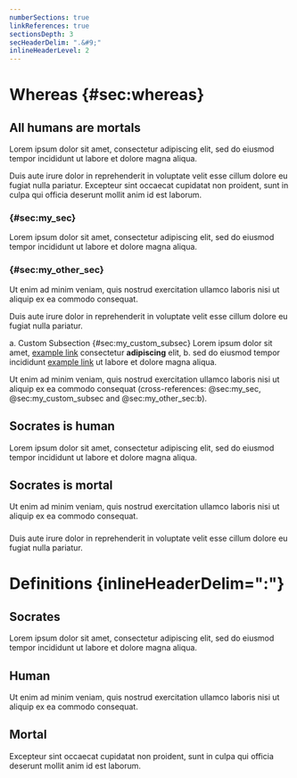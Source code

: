 ```yaml
---
numberSections: true
linkReferences: true
sectionsDepth: 3
secHeaderDelim: ".&#9;"
inlineHeaderLevel: 2
---
```


[example link]: http://www.example.com

# Whereas {#sec:whereas}

## All humans are mortals
<!-- ignored comment -->

Lorem ipsum dolor sit amet, consectetur adipiscing elit, sed do eiusmod tempor incididunt ut labore et dolore magna aliqua.
<!-- ignored comment -->

Duis aute irure dolor in reprehenderit in voluptate velit esse cillum dolore eu fugiat nulla pariatur. Excepteur sint occaecat cupidatat non proident, sunt in culpa qui officia deserunt mollit anim id est laborum. <!-- ignored comment -->
<!-- ignored comment -->

### {#sec:my_sec}

Lorem ipsum dolor sit amet, consectetur adipiscing elit, sed do eiusmod tempor incididunt ut labore et dolore magna aliqua.

### {#sec:my_other_sec}

Ut enim ad minim veniam, quis nostrud exercitation ullamco laboris nisi ut aliquip ex ea commodo consequat.

Duis aute irure dolor in reprehenderit in voluptate velit esse cillum dolore eu fugiat nulla pariatur.

a. Custom Subsection {#sec:my_custom_subsec} Lorem ipsum dolor sit amet, [example link] consectetur **adipiscing** elit,
b. sed do eiusmod tempor incididunt [example link] ut labore et dolore magna aliqua.

Ut enim ad minim veniam, quis nostrud exercitation ullamco laboris nisi ut aliquip ex ea commodo consequat (cross-references: @sec:my_sec, @sec:my_custom_subsec and @sec:my_other_sec:b).

## Socrates is human

Lorem ipsum dolor sit amet, consectetur adipiscing elit, sed do eiusmod tempor incididunt ut labore et dolore magna aliqua.

## Socrates is mortal

Ut enim ad minim veniam, quis nostrud exercitation ullamco laboris nisi ut aliquip ex ea commodo consequat.

###

Duis aute irure dolor in reprehenderit in voluptate velit esse cillum dolore eu fugiat nulla pariatur.

# Definitions {inlineHeaderDelim=":"}

## Socrates

Lorem ipsum dolor sit amet, consectetur adipiscing elit, sed do eiusmod tempor incididunt ut labore et dolore magna aliqua.

## Human

Ut enim ad minim veniam, quis nostrud exercitation ullamco laboris nisi ut aliquip ex ea commodo consequat.

## Mortal

Excepteur sint occaecat cupidatat non proident, sunt in culpa qui officia deserunt mollit anim id est laborum.
